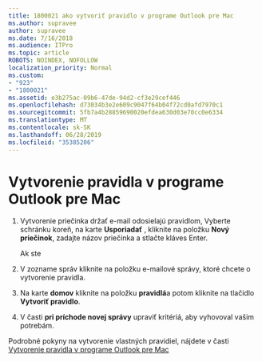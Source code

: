 ```yaml
---
title: 1800021 ako vytvoriť pravidlo v programe Outlook pre Mac
ms.author: supravee
author: supravee
ms.date: 7/16/2018
ms.audience: ITPro
ms.topic: article
ROBOTS: NOINDEX, NOFOLLOW
localization_priority: Normal
ms.custom:
- "923"
- "1800021"
ms.assetid: e3b275ac-09b6-47de-94d2-cf3e29cef446
ms.openlocfilehash: d73034b3e2e609c9047f64b04f72cd0afd7970c1
ms.sourcegitcommit: 5fb7a4b28859690020efdea630d03e70cc0e6334
ms.translationtype: MT
ms.contentlocale: sk-SK
ms.lasthandoff: 06/28/2019
ms.locfileid: "35385206"
---
```

# <a name="how-to-create-a-rule-in-outlook-for-mac"></a>Vytvorenie pravidla v programe Outlook pre Mac

1. Vytvorenie priečinka držať e-mail odosielajú pravidlom, Vyberte schránku koreň, na karte **Usporiadať** , kliknite na položku **Nový priečinok**, zadajte názov priečinka a stlačte kláves Enter.

    Ak ste 

2. V zozname správ kliknite na položku e-mailové správy, ktoré chcete o vytvorenie pravidla.

3. Na karte **domov** kliknite na položku **pravidlá**a potom kliknite na tlačidlo **Vytvoriť pravidlo**.

4. V časti **pri príchode novej správy** upraviť kritériá, aby vyhovoval vašim potrebám. 

Podrobné pokyny na vytvorenie vlastných pravidiel, nájdete v časti [Vytvorenie pravidla v programe Outlook pre Mac](https://aka.ms/AA1uy0v)
  